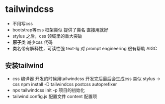 # tailwindcss

- 不用写css
- bootstrap等css 框架类似 提供了类名 直接用就好
- stylus 之后，css 领域里的重大突破
- **原子**类 减少css 代码
- 类名带有解释性，可读性强 text-lg 对 prompt engineering 很有帮助 AIGC

## 安装tailwind

- css 编译器
开发的时候用tailwindcss 开发完后最后会生成css
类似 stylus -> css
npm install -D tailwindcss postcss autoprefixer
- npx tailwindcss init -p
项目的初始化
- tailwind.config.js 配置文件
content 配置项

